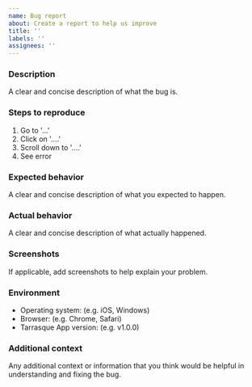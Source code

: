 ```yaml
---
name: Bug report
about: Create a report to help us improve
title: ''
labels: ''
assignees: ''
---
```


### Description

A clear and concise description of what the bug is.

### Steps to reproduce

1. Go to '...'
2. Click on '....'
3. Scroll down to '....'
4. See error

### Expected behavior

A clear and concise description of what you expected to happen.

### Actual behavior

A clear and concise description of what actually happened.

### Screenshots

If applicable, add screenshots to help explain your problem.

### Environment

- Operating system: (e.g. iOS, Windows)
- Browser: (e.g. Chrome, Safari)
- Tarrasque App version: (e.g. v1.0.0)

### Additional context

Any additional context or information that you think would be helpful in understanding and fixing the bug.
